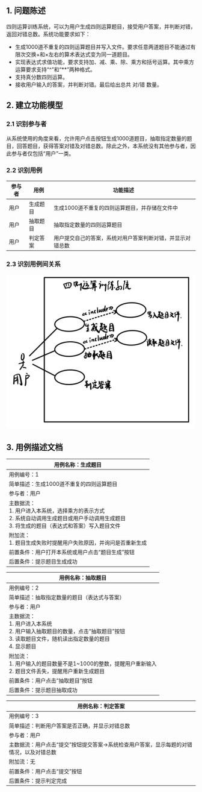 ## 1. 问题陈述

四则运算训练系统，可以为用户生成四则运算题目，接受用户答案，并判断对错，返回对错总数。系统功能要求如下：

- 生成1000道不重复的四则运算题目并写入文件。要求任意两道题目不能通过有限次交换+和×左右的算术表达式变为同一道题目。
- 实现表达式求值功能，要求支持加、减、乘、除、乘方和括号运算。其中乘方运算要求支持“^”和“**”两种格式。
- 支持真分数四则运算。
- 接收用户输入的答案，并判断对错。最后给出总共 对/错 数量。

## 2. 建立功能模型

### 2.1 识别参与者

从系统使用的角度来看，允许用户点击按钮生成1000道题目，抽取指定数量的题目，回答题目，获得答案对错及对错总数。除此之外，本系统没有其他参与者，因此参与者仅包括“用户”一类。

### 2.2 识别用例

| 参与者 | 用例     | 功能描述                                                   |
| ------ | -------- | ---------------------------------------------------------- |
| 用户   | 生成题目 | 生成1000道不重复的四则运算题目，并存储在文件中             |
| 用户   | 抽取题目 | 抽取指定数量的四则运算题目                                 |
| 用户   | 判定答案 | 用户提交自己的答案，系统对用户答案判断对错，并显示对错总数 |

### 2.3 识别用例间关系

![用例图](图片/用例图.png)

## 3. 用例描述文档

| 用例名称：生成题目                                           |
| ------------------------------------------------------------ |
| 用例编号：1                                                  |
| 简单描述：生成1000道不重复的四则运算题目                     |
| 参与者：用户                                                 |
| 主数据流：<br />1. 用户进入本系统，选择乘方的表示方式<br />2. 系统自动调用生成题目或用户手动调用生成题目<br />3. 将生成的题目（表达式和答案）写入题目文件 |
| 附加流：<br />1. 题目生成失败时提醒用户失败原因，并询问是否重新生成 |
| 前置条件：用户打开本系统或用户点击“题目生成”按钮             |
| 后置条件：提示题目生成成功                                   |

| 用例名称：抽取题目                                           |
| ------------------------------------------------------------ |
| 用例编号：2                                                  |
| 简单描述：抽取指定数量的题目（表达式与答案）                 |
| 参与者：用户                                                 |
| 主数据流：<br />1. 用户进入本系统<br />2. 用户输入抽取题目的数量，点击“抽取题目”按钮<br />3. 读取题目文件，随机读出指定数量的题目<br />4. 显示题目 |
| 附加流：<br />1. 用户输入的题目数量不是1~1000的整数，提醒用户重新输入<br />2. 题目文件丢失，提醒用户重新生成题目 |
| 前置条件：用户点击“抽取题目”按钮                             |
| 后置条件：提示题目抽取成功                                   |

| 用例名称：判定答案                                           |
| ------------------------------------------------------------ |
| 用例编号：3                                                  |
| 简单描述：判断用户答案是否正确，并显示对错总数               |
| 参与者：用户                                                 |
| 主数据流：用户点击“提交”按钮提交答案->系统检查用户答案，显示每题的对错情况，以及对错总数 |
| 附加流：无                                                   |
| 前置条件：用户点击“提交”按钮                                 |
| 后置条件：提示判定完成                                       |





